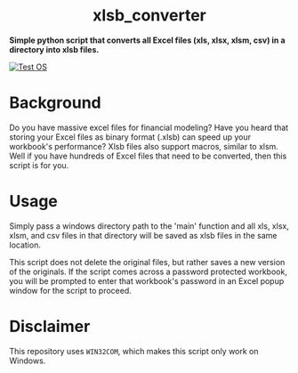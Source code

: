 # <h1 align="center">xlsb_converter</h1>

**Simple python script that converts all Excel files (xls, xlsx, xlsm, csv) in a directory into xlsb files.**

[![Test OS](https://img.shields.io/badge/runs_on-windows-blue.svg)](https://github.com/gibz104/google-sheets-writer/actions/workflows/tests.yaml)

# Background

Do you have massive excel files for financial modeling?  Have you heard that storing your Excel files as binary format (.xlsb) can speed up your workbook's performance?  Xlsb files also support macros, similar to xlsm.  Well if you have hundreds of Excel files that need to be converted, then this script is for you.

# Usage

Simply pass a windows directory path to the 'main' function and all xls, xlsx, xlsm, and csv files in that directory will be saved as xlsb files in the same location.  

This script does not delete the original files, but rather saves a new version of the originals.  If the script comes across a password protected workbook, you will be prompted to enter that workbook's password in an Excel popup window for the script to proceed.

# Disclaimer

This repository uses `WIN32COM`, which makes this script only work on Windows.
